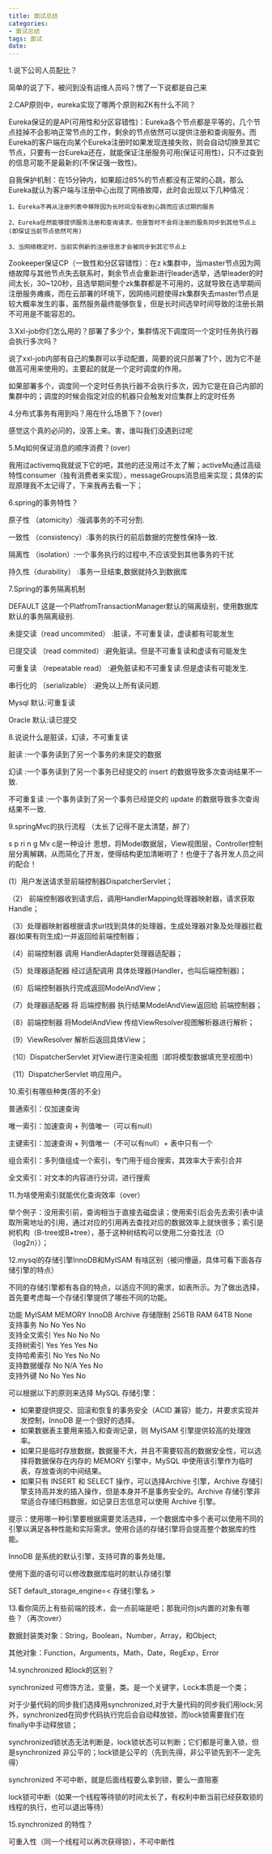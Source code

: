 ```yaml
---
title: 面试总结
categories:
- 面试总结
tags: 面试
date:
---
```


1.说下公司人员配比？

简单的说了下，被问到没有运维人员吗？愣了一下说都是自己来

2.CAP原则中，eureka实现了哪两个原则和ZK有什么不同？

Eureka保证的是AP(可用性和分区容错性)：Eureka各个节点都是平等的，几个节点挂掉不会影响正常节点的工作，剩余的节点依然可以提供注册和查询服务。而Eureka的客户端在向某个Eureka注册时如果发现连接失败，则会自动切换至其它节点，只要有一台Eureka还在，就能保证注册服务可用(保证可用性)，只不过查到的信息可能不是最新的(不保证强一致性)。

自我保护机制：在15分钟内，如果超过85%的节点都没有正常的心跳，那么Eureka就认为客户端与注册中心出现了网络故障，此时会出现以下几种情况：

	1、Eureka不再从注册列表中移除因为长时间没有收到心跳而应该过期的服务

	2、Eureka任然能够提供服务注册和查询请求，但是暂时不会将注册的服务同步到其他节点上(即保证当前节点依然可用)

	3、当网络稳定时，当前实例新的注册信息才会被同步到其它节点上

Zookeeper保证CP（一致性和分区容错性）：在z k集群中，当master节点因为网络故障与其他节点失去联系时，剩余节点会重新进行leader选举，选举leader的时间太长，30~120秒，且选举期间整个zk集群都是不可用的，这就导致在选举期间注册服务瘫痪，而在云部署的环境下，因网络问题使得zk集群失去master节点是较大概率发生的事，虽然服务最终能够恢复，但是长时间选举时间导致的注册长期不可用是不能容忍的。

3.Xxl-job你们怎么用的？部署了多少个，集群情况下调度同一个定时任务执行器会执行多次吗？

说了xxl-job内部有自己的集群可以手动配置，简要的说只部署了1个，因为它不是做高可用来使用的，主要起的就是一个定时调度的作用。

如果部署多个，调度同一个定时任务执行器不会执行多次，因为它是在自己内部的集群中的；调度的时候会指定对应的机器只会触发对应集群上的定时任务

4.分布式事务有用到吗？用在什么场景下？(over)

感觉这个真的必问的，没答上来。害，谁叫我们没遇到过呢

5.Mq如何保证消息的顺序消费？(over)

我用过activemq我就说下它的吧，其他的还没用过不太了解；activeMq通过高级特性consumer（独有消费者来实现），messageGroups消息组来实现；具体的实现原理我不太记得了，下来我再去看一下；

6.spring的事务特性？

原子性 （atomicity）:强调事务的不可分割.

一致性 （consistency）:事务的执行的前后数据的完整性保持一致.

隔离性 （isolation）:一个事务执行的过程中,不应该受到其他事务的干扰

持久性（durability） :事务一旦结束,数据就持久到数据库

7.Spring的事务隔离机制

DEFAULT 这是一个PlatfromTransactionManager默认的隔离级别，使用数据库默认的事务隔离级别.

未提交读（read uncommited） :脏读，不可重复读，虚读都有可能发生

已提交读 （read commited）:避免脏读。但是不可重复读和虚读有可能发生

可重复读 （repeatable read） :避免脏读和不可重复读.但是虚读有可能发生.

串行化的 （serializable） :避免以上所有读问题.

Mysql 默认:可重复读

Oracle 默认:读已提交

8.说说什么是脏读，幻读，不可重复读

脏读 :一个事务读到了另一个事务的未提交的数据

幻读 :一个事务读到了另一个事务已经提交的 insert 的数据导致多次查询结果不一致.

不可重复读 :一个事务读到了另一个事务已经提交的 update 的数据导致多次查询结果不一致.

9.springMvc的执行流程 （太长了记得不是太清楚，醉了）

s p ri n g Mv c是一种设计 思想，将Model数据层，View视图层，Controller控制层分离解耦，从而简化了开发，使得结构更加清晰明了！也便于了各开发人员之间的配合！	

   (1）用户发送请求至前端控制器DispatcherServlet；

（2） 前端控制器收到请求后，调用HandlerMapping处理器映射器，请求获取Handle；

（3）处理器映射器根据请求url找到具体的处理器，生成处理器对象及处理器拦截器(如果有则生成)一并返回给前端控制器；

（4）前端控制器 调用 HandlerAdapter处理器适配器；

（5）处理器适配器 经过适配调用 具体处理器(Handler，也叫后端控制器)；

（6）后端控制器执行完成返回ModelAndView；

（7）处理器适配器   将  后端控制器  执行结果ModelAndView返回给  前端控制器；

（8）前端控制器   将ModelAndView    传给ViewResolver视图解析器进行解析；

（9）ViewResolver  解析后返回具体View；

（10）DispatcherServlet  对View进行渲染视图（即将模型数据填充至视图中）

（11）DispatcherServlet  响应用户。

10.索引有哪些种类(答的不全)

普通索引：仅加速查询

唯一索引：加速查询 + 列值唯一（可以有null）

主键索引：加速查询 + 列值唯一（不可以有null）+ 表中只有一个

组合索引：多列值组成一个索引，专门用于组合搜索，其效率大于索引合并

全文索引：对文本的内容进行分词，进行搜索

11.为啥使用索引就能优化查询效率（over）

举个例子：没用索引前，查询相当于直接去磁盘读；使用索引后会先去索引表中读取所需地址的引用，通过对应的引用再去查找对应的数据效率上就快很多；索引是树机构（B-tree或B+tree），基于这种树结构可以使用二分查找法（O（log2n））；

12.mysql的存储引擎InnoDB和MyISAM 有啥区别（被问懵逼，具体可看下面各存储引擎的特点）

不同的存储引擎都有各自的特点，以适应不同的需求，如表所示。为了做出选择，首先要考虑每一个存储引擎提供了哪些不同的功能。

  功能    	MylSAM	MEMORY	InnoDB	Archive
  存储限制  	256TB 	RAM   	64TB  	None   
  支持事务  	No    	No    	Yes   	No     
  支持全文索引	Yes   	No    	No    	No     
  支持树索引 	Yes   	Yes   	Yes   	No     
  支持哈希索引	No    	Yes   	No    	No     
  支持数据缓存	No    	N/A   	Yes   	No     
  支持外键  	No    	No    	Yes   	No     

可以根据以下的原则来选择 MySQL 存储引擎：

- 如果要提供提交、回滚和恢复的事务安全（ACID 兼容）能力，并要求实现并发控制，InnoDB 是一个很好的选择。
- 如果数据表主要用来插入和查询记录，则 MyISAM 引擎提供较高的处理效率。
- 如果只是临时存放数据，数据量不大，并且不需要较高的数据安全性，可以选择将数据保存在内存的 MEMORY 引擎中，MySQL 中使用该引擎作为临时表，存放查询的中间结果。
- 如果只有 INSERT 和 SELECT 操作，可以选择Archive 引擎，Archive 存储引擎支持高并发的插入操作，但是本身并不是事务安全的。Archive 存储引擎非常适合存储归档数据，如记录日志信息可以使用 Archive 引擎。

提示：使用哪一种引擎要根据需要灵活选择，一个数据库中多个表可以使用不同的引擎以满足各种性能和实际需求。使用合适的存储引擎将会提高整个数据库的性能。

InnoDB 是系统的默认引擎，支持可靠的事务处理。

使用下面的语句可以修改数据库临时的默认存储引擎

SET default_storage_engine=< 存储引擎名 >

13.看你简历上有些前端的技术，会一点前端是吧；那我问你js内置的对象有哪些？（再次over）

数据封装类对象：String，Boolean，Number，Array，和Object;

其他对象：Function，Arguments，Math，Date，RegExp，Error

14.synchronized 和lock的区别？

synchronized 可修饰方法，变量，类。是一个关键字，Lock本质是一个类；

对于少量代码的同步我们选择用synchronized,对于大量代码的同步我们用lock;另外，synchronized在同步代码执行完后会自动释放锁，而lock锁需要我们在finally中手动释放锁；

synchronized锁状态无法判断是，lock锁状态可以判断；它们都是可重入锁，但是synchronized 非公平的；lock锁是公平的（先到先得，非公平锁先到不一定先得）

synchronized 不可中断，就是后面线程要么拿到锁，要么一直阻塞

lock锁可中断（如果一个线程等待锁的时间太长了，有权利中断当前已经获取锁的线程的执行，也可以退出等待）

15.synchronized 的特性？

可重入性（同一个线程可以再次获得锁），不可中断性
